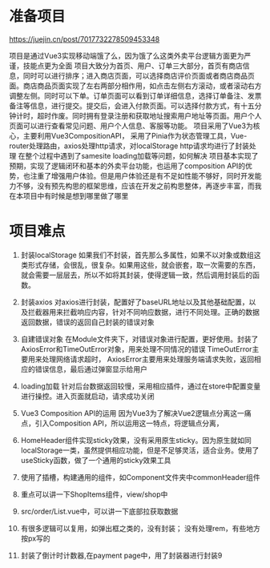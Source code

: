# 准备项目
https://juejin.cn/post/7017732278509453348

项目是通过Vue3实现移动端饿了么，因为饿了么这类外卖平台逻辑方面更为严谨，技能点更为全面
项目大致分为首页、用户、订单三大部分，首页有商店信息，同时可以进行排序；进入商店页面，可以选择商店评价页面或者商店商品页面。商店商品页面实现了左右两部分相作用，如点击左侧右方滚动，或者滚动右方调整左侧。同时可以下单。订单页面可以看到订单详细信息，选择订单备注、发票备注等信息，进行提交。提交后，会进入付款页面。可以选择付款方式，有十五分钟计时，超时作废。同时拥有登录注册和获取地址搜索用户地址等页面。用户个人页面可以进行查看常见问题、用户个人信息、客服等功能。
项目采用了Vue3为核心，主要利用Vue3CompositionAPI， 采用了Pinia作为状态管理工具，Vue-router处理路由，axios处理http请求，对localStorage http请求均进行了封装处理
在整个过程中遇到了samesite loading加载等问题，如何解决
项目基本实现了预期，实现了逻辑闭环和基本的外卖平台功能，也运用了composition API的优势，也注重了增强用户体验。但是用户体验还是有不足如性能不够好，同时开发能力不够，没有预先构思的框架思维，应该在开发之前构思整体，再逐步丰富，而我在本项目中有时候是想到哪里做了哪里

# 项目难点
1. 封装localStorage
如果我们不封装，首先那么多属性，如果不以对象或数组这类形式存储，会很乱，很复杂。如果用这些，就会嵌套，取一次需要的东西，就会需要一层层去，所以不如将其封装，使得逻辑一致，然后调用封装后的函数。

2. 封装axios
对axios进行封装，配置好了baseURL地址以及其他基础配置，以及拦截器用来拦截响应内容，针对不同响应数据，进行不同处理。正确的数据返回数据，错误的返回自己封装的错误对象

3. 自建错误对象
在Module文件夹下，对错误对象进行配置，更好使用。封装了AxiosError和TimeOutError对象，用来处理不同情况的错误
TimeOutError主要用来处理网络请求超时， AxiosError主要用来处理服务端请求失败，返回相应的错误信息，最后通过弹窗显示给用户

4. loading加载
针对后台数据返回较慢，采用相应插件，通过在store中配置变量进行操控。进入页面就启动，请求成功关闭

5. Vue3 Composition API的运用
因为Vue3为了解决Vue2逻辑点分离这一痛点，引入Composition API，所以运用这一特点，将逻辑点分离，

6. HomeHeader组件实现sticky效果，没有采用原生sticky。因为原生就如同localStorage一类，虽然提供相应功能，但是不足够灵活，适合业务。使用了useSticky函数，做了一个通用的sticky效果工具

7. 使用了插槽，构建通用的组件，如Component文件夹中commonHeader组件

8. 重点可以讲一下ShopItems组件，view/shop中

9. src/order/List.vue中，可以讲一下底部拉获取数据

10. 有很多逻辑可以复用，如弹出框之类的，没有封装；
没有处理rem，有些地方按px写的

11. 封装了倒计时计数器,在payment page中，用了封装器进行封装9
